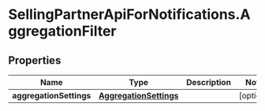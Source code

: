 # SellingPartnerApiForNotifications.AggregationFilter

## Properties
Name | Type | Description | Notes
------------ | ------------- | ------------- | -------------
**aggregationSettings** | [**AggregationSettings**](AggregationSettings.md) |  | [optional] 


